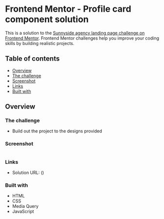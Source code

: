 # Frontend Mentor - Profile card component solution

This is a solution to the [Sunnyside agency landing page challenge on Frontend Mentor](https://www.frontendmentor.io/challenges/sunnyside-agency-landing-page-7yVs3B6ef). Frontend Mentor challenges help you improve your coding skills by building realistic projects. 

## Table of contents

- [Overview](#overview)
 - [The challenge](#the-challenge)
 - [Screenshot](#screenshot)
 - [Links](#links)
- [Built with](#built-with)


## Overview

### The challenge

- Build out the project to the designs provided

### Screenshot


![]()

### Links

- Solution URL: ()


### Built with

- HTML
- CSS
- Media Query
- JavaScript
